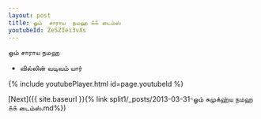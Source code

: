 ```yaml
---
layout: post
title: ஓம்  சாராய  நமஹ ௧௧ டைம்ஸ்
youtubeId: Ze5ZIei3vXs
---
```

 
 
ஓம்  சாராய  நமஹ  
 
 -  வில்லின் வடிவம் யார் 
 
  
 
  
 
 
 
 
 
 


{% include youtubePlayer.html id=page.youtubeId %}
 
[Next]({{ site.baseurl }}{% link  split1/_posts/2013-03-31-ஓம் சுமுக்ஹ்ய நமஹ ௧௧ டைம்ஸ்.md%})
 
